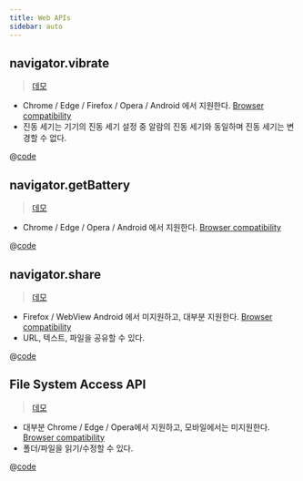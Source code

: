 ```yaml
---
title: Web APIs
sidebar: auto
---
```

## navigator.vibrate
> [데모](https://chodragon9.github.io/one-piece/docs/fe-dev/code-snippets/Javascript/WebApis/vibrate.html)

- Chrome / Edge / Firefox / Opera / Android 에서 지원한다. [Browser compatibility](https://developer.mozilla.org/en-US/docs/Web/API/Navigator/vibrate#browser_compatibility)
- 진동 세기는 기기의 진동 세기 설정 중 알람의 진동 세기와 동일하며 진동 세기는 변경할 수 없다.

@[code](@/docs/fe-dev/code-snippets/Javascript/WebApis/vibrate.html)

## navigator.getBattery
> [데모](https://chodragon9.github.io/one-piece/docs/fe-dev/code-snippets/Javascript/WebApis/battery.html)

- Chrome / Edge / Opera / Android 에서 지원한다.  [Browser compatibility](https://developer.mozilla.org/en-US/docs/Web/API/Battery_Status_API#browser_compatibility)

@[code](@/docs/fe-dev/code-snippets/Javascript/WebApis/battery.html)

## navigator.share
> [데모](https://chodragon9.github.io/one-piece/docs/fe-dev/code-snippets/Javascript/WebApis/share.html)

- Firefox / WebView Android 에서 미지원하고, 대부분 지원한다. [Browser compatibility](https://developer.mozilla.org/en-US/docs/Web/API/Web_Share_API#browser_compatibility)
- URL, 텍스트, 파일을 공유할 수 있다.

@[code](@/docs/fe-dev/code-snippets/Javascript/WebApis/share.html)

## File System Access API
> [데모](https://chodragon9.github.io/one-piece/docs/fe-dev/code-snippets/Javascript/WebApis/fileSystemAccess.html)

- 대부분 Chrome / Edge / Opera에서 지원하고, 모바일에서는 미지원한다. [Browser compatibility](https://developer.mozilla.org/en-US/docs/Web/API/File_System_Access_API#browser_compatibility)
- 폴더/파일을 읽기/수정할 수 있다.

@[code](@/docs/fe-dev/code-snippets/Javascript/WebApis/fileSystemAccess.html)
